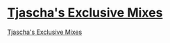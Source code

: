 
# [Tjascha's Exclusive Mixes](https://rory-pond.github.io/Tjascha-Exclusive.xml)


[Tjascha's Exclusive Mixes](https://rory-pond.github.io/Tjascha-Exclusive.xml)

